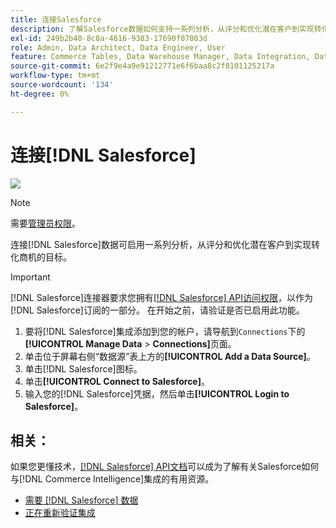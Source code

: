 ```yaml
---
title: 连接Salesforce
description: 了解Salesforce数据如何支持一系列分析，从评分和优化潜在客户到实现转化机会的目标。
exl-id: 249b2b40-8c8a-4616-9383-17690f07003d
role: Admin, Data Architect, Data Engineer, User
feature: Commerce Tables, Data Warehouse Manager, Data Integration, Data Import/Export
source-git-commit: 6e2f9e4a9e91212771e6f6baa8c2f8101125217a
workflow-type: tm+mt
source-wordcount: '134'
ht-degree: 0%

---
```


# 连接[!DNL Salesforce]

![](../../../assets/Salesforce_Logo.png)

>[!NOTE]
>
>需要[管理员权限](../../../administrator/user-management/user-management.md)。

连接[!DNL Salesforce]数据可启用一系列分析，从评分和优化潜在客户到实现转化商机的目标。

>[!IMPORTANT]
>
>[!DNL Salesforce]连接器要求您拥有[[!DNL Salesforce] API访问权限](../integrations/salesforce.md)，以作为[!DNL Salesforce]订阅的一部分。 在开始之前，请验证是否已启用此功能。

1. 要将[!DNL Salesforce]集成添加到您的帐户，请导航到`Connections`下的&#x200B;**[!UICONTROL Manage Data** > **Connections]**&#x200B;页面。
1. 单击位于屏幕右侧“数据源”表上方的&#x200B;**[!UICONTROL Add a Data Source]**。
1. 单击[!DNL Salesforce]图标。
1. 单击&#x200B;**[!UICONTROL Connect to Salesforce]**。
1. 输入您的[!DNL Salesforce]凭据，然后单击&#x200B;**[!UICONTROL Login to Salesforce]**。

## 相关：

如果您更懂技术，[[!DNL Salesforce] API文档](https://developer.salesforce.com/docs/atlas.en-us.api_rest.meta/api_rest/intro_what_is_rest_api.htm)可以成为了解有关Salesforce如何与[!DNL Commerce Intelligence]集成的有用资源。

* [需要 [!DNL Salesforce] 数据](../integrations/salesforce-data.md)
* [正在重新验证集成](https://experienceleague.adobe.com/docs/commerce-knowledge-base/kb/how-to/mbi-reauthenticating-integrations.html?lang=zh-Hans)
